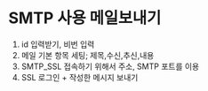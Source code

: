 # **SMTP** 사용 메일보내기
  1. id 입력받기, 비번 입력
  2. 메일 기본 항목 세팅; 제목,수신,추신,내용
  3. SMTP_SSL 접속하기 위해서 주소, SMTP 포트를 이용
  4. SSL 로그인 + 작성한 메시지 보내기
